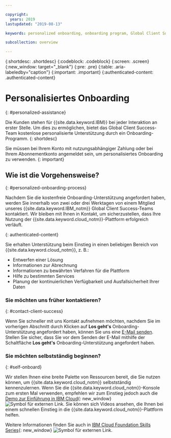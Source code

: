```yaml
---

copyright:
  years: 2019
lastupdated: "2019-08-13"

keywords: personalized onboarding, onboarding program, Global Client Succes, getting started, how to, get help, new user, first time, personal, dedicated assistance, cloud onboarding, account setup

subcollection: overview

---
```


{:shortdesc: .shortdesc}
{:codeblock: .codeblock}
{:screen: .screen}
{:new_window: target="_blank"}
{:pre: .pre}
{:table: .aria-labeledby="caption"}
{:important: .important}
{:authenticated-content: .authenticated-content}


# Personalisiertes Onboarding
{: #personalized-assistance}

Die Kunden stehen für {{site.data.keyword.IBM}} bei jeder Interaktion an erster Stelle. Um dies zu ermöglichen, bietet das Global Client Success-Team kostenlose personalisierte Unterstützung durch ein Onboarding-Programm.
{: shortdesc}

Sie müssen bei Ihrem Konto mit nutzungsabhängiger Zahlung oder bei Ihrem Abonnementkonto angemeldet sein, um personalisiertes Onboarding zu verwenden.
{: important}

## Wie ist die Vorgehensweise?
{: #personalized-onboarding-process}

Nachdem Sie die kostenfreie Onboarding-Unterstützung angefordert haben, werden Sie innerhalb von zwei oder drei Werktagen von einem Mitglied unseres {{site.data.keyword.IBM_notm}} Global Client Success-Teams kontaktiert. Wir bleiben mit Ihnen in Kontakt, um sicherzustellen, dass Ihre Nutzung der {{site.data.keyword.cloud_notm}}-Plattform erfolgreich verläuft.

<div class="onboarding-ub">
  <div class="ub-widget" style="display: flex;">
    <div ub-in-page="5cbe76490f72eb04484f31e8"></div>
  </div>
</div>
{: authenticated-content}

Sie erhalten Unterstützung beim Einstieg in einen beliebigen Bereich von {{site.data.keyword.cloud_notm}}, z. B.: 
* Entwerfen einer Lösung
* Informationen zur Abrechnung
* Informationen zu bewährten Verfahren für die Plattform
* Hilfe zu bestimmten Services
* Planung der kontinuierlichen Verfügbarkeit und Ausfallsicherheit Ihrer Daten

### Sie möchten uns früher kontaktieren?
{: #contact-client-success}

Wenn Sie schneller mit uns Kontakt aufnehmen möchten, nachdem Sie im vorherigen Abschnitt durch Klicken auf **Los geht's** Onboarding-Unterstützung angefordert haben, können Sie uns eine <a href="mailto:globalonboarding@wwpdl.vnet.ibm.com">E-Mail senden</a>. Stellen Sie sicher, dass Sie vor dem Senden der E-Mail mithilfe der Schaltfläche **Los geht's** Onboarding-Unterstützung angefordert haben. 

### Sie möchten selbstständig beginnen?
{: #self-onboard}

Wir stellen Ihnen eine breite Palette von Ressourcen bereit, die Sie nutzen können, um {{site.data.keyword.cloud_notm}} selbstständig kennenzulernen. Wenn Sie die {{site.data.keyword.cloud_notm}}-Konsole zum ersten Mal verwenden, empfehlen wir zum Einstieg jedoch auch die [Demo zur Einführung in IBM Cloud](https://gotostage.com/channel/onboard){: new_window} ![Symbol für externen Link](../icons/launch-glyph.svg "Symbol für externen Link"). Sie können sich Videos ansehen, die Ihnen bei einem schnellen Einstieg in die {{site.data.keyword.cloud_notm}}-Plattform helfen. 

Weitere Informationen finden Sie auch in [IBM Cloud Foundation Skills Series](https://www.youtube.com/playlist?list=PLmesOgYt3nKCfsXqx-A5k1bP7t146U4rz){: new_window} ![Symbol für externen Link](../icons/launch-glyph.svg "Symbol für externen Link").
